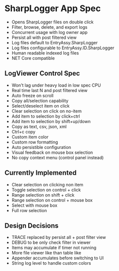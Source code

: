 # SharpLogger App Spec

* Opens SharpLogger files on double click
* Filter, browse, delete, and export logs
* Concurrent usage with log owner app
* Persist all with post filtered view
* Log files default to EntryAssy.SharpLogger
* Log files configurable to EntryAssy.ID.SharpLogger
* Human readable indexed log files
* NET Core compatible

## LogViewer Control Spec

* Won't lag under heavy load in low spec CPU
* Real time last N and post filtered view 
* Auto freeze on scroll
* Copy all/selection capability
* Select/deselect item on click
* Clear selection on click on no-item
* Add item to selection by click+ctrl
* Add item to selection by shift+up/down
* Copy as text, csv, json, xml
* Ctrl+c copy
* Custom item color 
* Custom row formatting
* Auto persistible configuration
* Visual feedback on mouse box selection
* No copy context menu (control panel instead)

## Currently Implemented

 * Clear selection on clicking non item
 * Toggle selection on control + click
 * Range selection on shift + click
 * Range selection on control + mouse box
 * Select with mouse box
 * Full row selection

## Design Decisions

 * TRACE replaced by persist all + post filter view
 * DEBUG to be only check filter in viewer
 * Items may accumulate if timer not running
 * More file viewer like than table like
 * Appender accumulates before switching to UI
 * String log level to handle custom colors

